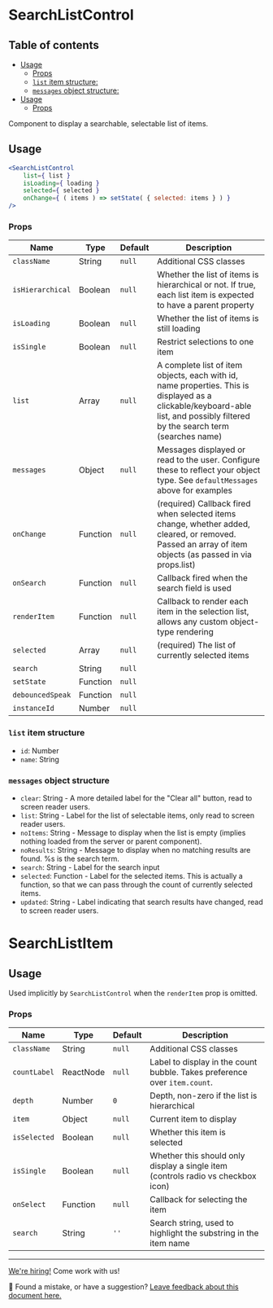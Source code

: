 # SearchListControl <!-- omit in toc -->

## Table of contents <!-- omit in toc -->

-   [Usage](#usage)
    -   [Props](#props)
    -   [`list` item structure:](#list-item-structure)
    -   [`messages` object structure:](#messages-object-structure)
-   [Usage](#usage)
    -   [Props](#props)

Component to display a searchable, selectable list of items.

## Usage

```jsx
<SearchListControl
	list={ list }
	isLoading={ loading }
	selected={ selected }
	onChange={ ( items ) => setState( { selected: items } ) }
/>
```

### Props

| Name             | Type     | Default | Description                                                                                                                                                                   |
| ---------------- | -------- | ------- | ----------------------------------------------------------------------------------------------------------------------------------------------------------------------------- |
| `className`      | String   | `null`  | Additional CSS classes                                                                                                                                                        |
| `isHierarchical` | Boolean  | `null`  | Whether the list of items is hierarchical or not. If true, each list item is expected to have a parent property                                                               |
| `isLoading`      | Boolean  | `null`  | Whether the list of items is still loading                                                                                                                                    |
| `isSingle`       | Boolean  | `null`  | Restrict selections to one item                                                                                                                                               |
| `list`           | Array    | `null`  | A complete list of item objects, each with id, name properties. This is displayed as a clickable/keyboard-able list, and possibly filtered by the search term (searches name) |
| `messages`       | Object   | `null`  | Messages displayed or read to the user. Configure these to reflect your object type. See `defaultMessages` above for examples                                                 |
| `onChange`       | Function | `null`  | (required) Callback fired when selected items change, whether added, cleared, or removed. Passed an array of item objects (as passed in via props.list)                       |
| `onSearch`       | Function | `null`  | Callback fired when the search field is used                                                                                                                                  |
| `renderItem`     | Function | `null`  | Callback to render each item in the selection list, allows any custom object-type rendering                                                                                   |
| `selected`       | Array    | `null`  | (required) The list of currently selected items                                                                                                                               |
| `search`         | String   | `null`  |
| `setState`       | Function | `null`  |
| `debouncedSpeak` | Function | `null`  |
| `instanceId`     | Number   | `null`  |

### `list` item structure

-   `id`: Number
-   `name`: String

### `messages` object structure

-   `clear`: String - A more detailed label for the "Clear all" button, read to screen reader users.
-   `list`: String - Label for the list of selectable items, only read to screen reader users.
-   `noItems`: String - Message to display when the list is empty (implies nothing loaded from the server
    or parent component).
-   `noResults`: String - Message to display when no matching results are found. %s is the search term.
-   `search`: String - Label for the search input
-   `selected`: Function - Label for the selected items. This is actually a function, so that we can pass
    through the count of currently selected items.
-   `updated`: String - Label indicating that search results have changed, read to screen reader users.

# SearchListItem

## Usage

Used implicitly by `SearchListControl` when the `renderItem` prop is omitted.

### Props

| Name         | Type      | Default | Description                                                                      |
| ------------ | --------- | ------- | -------------------------------------------------------------------------------- |
| `className`  | String    | `null`  | Additional CSS classes                                                           |
| `countLabel` | ReactNode | `null`  | Label to display in the count bubble. Takes preference over `item.count`.        |
| `depth`      | Number    | `0`     | Depth, non-zero if the list is hierarchical                                      |
| `item`       | Object    | `null`  | Current item to display                                                          |
| `isSelected` | Boolean   | `null`  | Whether this item is selected                                                    |
| `isSingle`   | Boolean   | `null`  | Whether this should only display a single item (controls radio vs checkbox icon) |
| `onSelect`   | Function  | `null`  | Callback for selecting the item                                                  |
| `search`     | String    | `''`    | Search string, used to highlight the substring in the item name                  |

<!-- FEEDBACK -->

---

[We're hiring!](https://fincommerce.com/careers/) Come work with us!

🐞 Found a mistake, or have a suggestion? [Leave feedback about this document here.](https://github.com/dieselfox1/fincommerce/issues/new?assignees=&labels=type%3A+documentation&template=suggestion-for-documentation-improvement-correction.md&title=Feedback%20on%20./docs/README.md)

<!-- /FEEDBACK -->
